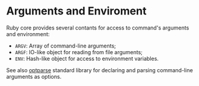 # Arguments and Enviroment

Ruby core provides several contants for access to command's arguments and environment:

* `ARGV`: Array of command-line arguments;
* `ARGF`: IO-like object for reading from file arguments;
* `ENV`: Hash-like object for access to environment variables.

See also [optparse](../../stdlib/cli/optparse.md) standard library for declaring and parsing command-line arguments as options.